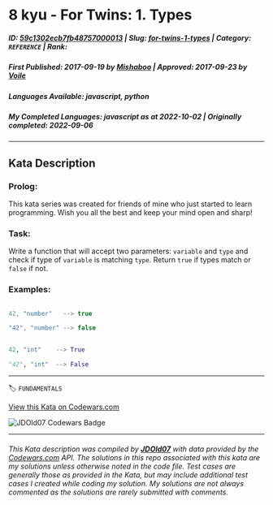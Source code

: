 # 8 kyu - For Twins: 1. Types

##### **ID**: [59c1302ecb7fb48757000013](https://www.codewars.com/kata/59c1302ecb7fb48757000013) | **Slug**: [for-twins-1-types](https://www.codewars.com/kata/59c1302ecb7fb48757000013) | **Category**: `REFERENCE` | **Rank**: <span style="color:white">8 kyu</span>

##### **First Published**: 2017-09-19 ***by*** [Mishaboo](https://www.codewars.com/users/Mishaboo) | **Approved**: 2017-09-23 ***by*** [Voile](https://www.codewars.com/users/Voile)

##### **Languages Available**: javascript, python

##### **My Completed Languages**: javascript ***as at*** 2022-10-02 | **Originally completed**: 2022-09-06

---

## Kata Description


### Prolog:



This kata series was created for friends of mine who just started to learn programming. Wish you all the best and keep your mind open and sharp!



### Task:



Write a function that will accept two parameters: `variable` and `type` and check if type of `variable` is matching `type`. Return `true` if types match or `false` if not.



### Examples:



```javascript

42, "number"   --> true

"42", "number" --> false

```



```python

42, "int"    --> True

"42", "int"  --> False

```

---


🏷 `FUNDAMENTALS`


[View this Kata on Codewars.com](https://www.codewars.com/kata/59c1302ecb7fb48757000013)

![](https://www.codewars.com/users/jdold07/badges/large "JDOld07 Codewars Badge")

---

###### *This Kata description was compiled by [**JDOld07**](https://tpstech.dev) with data provided by the [Codewars.com](https://www.codewars.com) API.  The solutions in this repo associated with this kata are my solutions unless otherwise noted in the code file.  Test cases are generally those as provided in the Kata, but may include additional test cases I created while coding my solution.  My solutions are not always commented as the solutions are rarely submitted with comments.*

